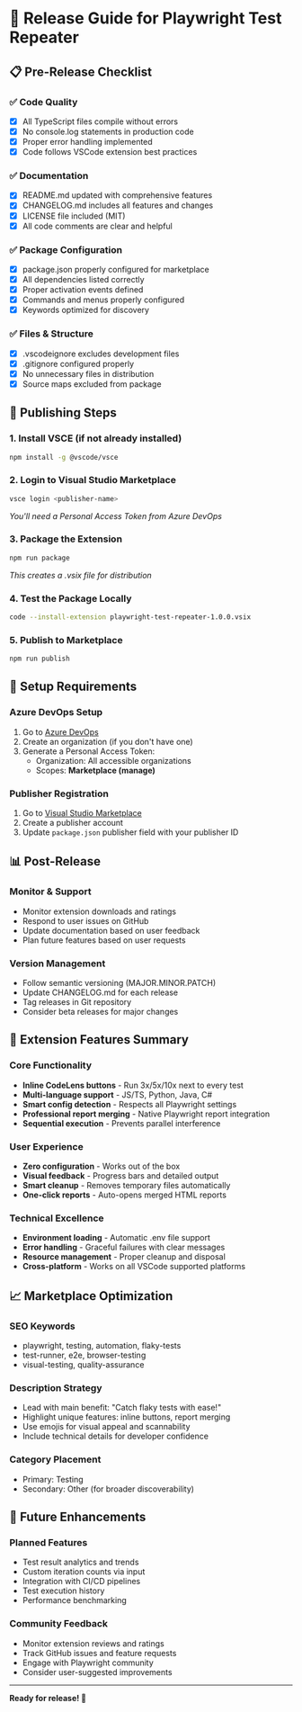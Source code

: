# 🚀 Release Guide for Playwright Test Repeater

## 📋 Pre-Release Checklist

### ✅ Code Quality
- [x] All TypeScript files compile without errors
- [x] No console.log statements in production code
- [x] Proper error handling implemented
- [x] Code follows VSCode extension best practices

### ✅ Documentation
- [x] README.md updated with comprehensive features
- [x] CHANGELOG.md includes all features and changes
- [x] LICENSE file included (MIT)
- [x] All code comments are clear and helpful

### ✅ Package Configuration  
- [x] package.json properly configured for marketplace
- [x] All dependencies listed correctly
- [x] Proper activation events defined
- [x] Commands and menus properly configured
- [x] Keywords optimized for discovery

### ✅ Files & Structure
- [x] .vscodeignore excludes development files
- [x] .gitignore configured properly
- [x] No unnecessary files in distribution
- [x] Source maps excluded from package

## 🎯 Publishing Steps

### 1. Install VSCE (if not already installed)
```bash
npm install -g @vscode/vsce
```

### 2. Login to Visual Studio Marketplace
```bash
vsce login <publisher-name>
```
*You'll need a Personal Access Token from Azure DevOps*

### 3. Package the Extension
```bash
npm run package
```
*This creates a .vsix file for distribution*

### 4. Test the Package Locally
```bash
code --install-extension playwright-test-repeater-1.0.0.vsix
```

### 5. Publish to Marketplace
```bash
npm run publish
```

## 🔧 Setup Requirements

### Azure DevOps Setup
1. Go to [Azure DevOps](https://dev.azure.com)
2. Create an organization (if you don't have one)
3. Generate a Personal Access Token:
   - Organization: All accessible organizations
   - Scopes: **Marketplace (manage)**

### Publisher Registration
1. Go to [Visual Studio Marketplace](https://marketplace.visualstudio.com/manage)
2. Create a publisher account
3. Update `package.json` publisher field with your publisher ID

## 📊 Post-Release

### Monitor & Support
- Monitor extension downloads and ratings
- Respond to user issues on GitHub
- Update documentation based on user feedback
- Plan future features based on user requests

### Version Management
- Follow semantic versioning (MAJOR.MINOR.PATCH)
- Update CHANGELOG.md for each release
- Tag releases in Git repository
- Consider beta releases for major changes

## 🎨 Extension Features Summary

### Core Functionality
- **Inline CodeLens buttons** - Run 3x/5x/10x next to every test
- **Multi-language support** - JS/TS, Python, Java, C#
- **Smart config detection** - Respects all Playwright settings
- **Professional report merging** - Native Playwright report integration
- **Sequential execution** - Prevents parallel interference

### User Experience
- **Zero configuration** - Works out of the box
- **Visual feedback** - Progress bars and detailed output
- **Smart cleanup** - Removes temporary files automatically
- **One-click reports** - Auto-opens merged HTML reports

### Technical Excellence
- **Environment loading** - Automatic .env file support
- **Error handling** - Graceful failures with clear messages
- **Resource management** - Proper cleanup and disposal
- **Cross-platform** - Works on all VSCode supported platforms

## 📈 Marketplace Optimization

### SEO Keywords
- playwright, testing, automation, flaky-tests
- test-runner, e2e, browser-testing
- visual-testing, quality-assurance

### Description Strategy
- Lead with main benefit: "Catch flaky tests with ease!"
- Highlight unique features: inline buttons, report merging
- Use emojis for visual appeal and scannability
- Include technical details for developer confidence

### Category Placement
- Primary: Testing
- Secondary: Other (for broader discoverability)

## 🔄 Future Enhancements

### Planned Features
- Test result analytics and trends
- Custom iteration counts via input
- Integration with CI/CD pipelines
- Test execution history
- Performance benchmarking

### Community Feedback
- Monitor extension reviews and ratings
- Track GitHub issues and feature requests
- Engage with Playwright community
- Consider user-suggested improvements

---

**Ready for release! 🎉**
